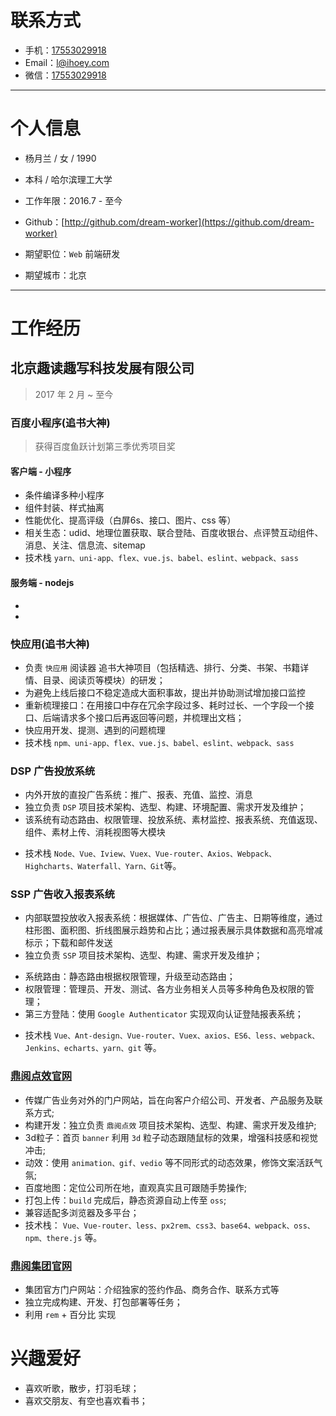 # 联系方式

- 手机：[17553029918](tel:17553029918)
- Email：[l@ihoey.com](mailto:l@ihoey.com)
- 微信：[17553029918](tel:17553029918)

---

# 个人信息

- 杨月兰 / 女 / 1990
- 本科 / 哈尔滨理工大学
- 工作年限：2016.7 - 至今
- Github：[http://github.com/dream-worker](https://github.com/dream-worker)

- 期望职位：`Web` 前端研发
- 期望城市：北京

---

# 工作经历

## 北京趣读趣写科技发展有限公司

> 2017 年 2 月 ~ 至今


### 百度小程序(追书大神)

> 获得百度鱼跃计划第三季优秀项目奖

<!--（uni-app可以研究下打包成其他）-->

#### 客户端 - 小程序

- 条件编译多种小程序
- 组件封装、样式抽离
- 性能优化、提高评级（白屏6s、接口、图片、css 等）
- 相关生态：udid、地理位置获取、联合登陆、百度收银台、点评赞互动组件、消息、关注、信息流、sitemap
- 技术栈 `yarn、uni-app、flex、vue.js、babel、eslint、webpack、sass`

#### 服务端 - nodejs

 -
 -


### 快应用(追书大神)

- 负责 `快应用` 阅读器 追书大神项目（包括精选、排行、分类、书架、书籍详情、目录、阅读页等模块）的研发；
- 为避免上线后接口不稳定造成大面积事故，提出并协助测试增加接口监控
- 重新梳理接口：在用接口中存在冗余字段过多、耗时过长、一个字段一个接口、后端请求多个接口后再返回等问题，并梳理出文档；
- 快应用开发、提测、遇到的问题梳理
- 技术栈 `npm、uni-app、flex、vue.js、babel、eslint、webpack、sass`


### DSP 广告投放系统

- 内外开放的直投广告系统：推广、报表、充值、监控、消息
- 独立负责 `DSP` 项目技术架构、选型、构建、环境配置、需求开发及维护；
- 该系统有动态路由、权限管理、投放系统、素材监控、报表系统、充值返现、组件、素材上传、消耗视图等大模块
<!--- 系统路由：静态路由根据权限管理，升级至动态路由；-->
<!--- 权限管理：管理员、运营、销售、直客、广告主、代理、测试等多种角色及权限的管理；-->
<!--- 投放系统：直客、广告主、代理、运营、管理员等对计划定向的设置、投放素材和广告位的投放；-->
<!--- 素材监控：瀑布流对投放的素材审核、监控-->
<!--- 报表系统：查阅、下载投放中的各类消耗数据，并提供数据核对-->
<!--- 充值返现：-->
<!--- 组件-->
<!--- 素材上传：vedio\image[png\jpg\jpeg\gif]显示-->
<!--- 消耗视图：双轴折线图、漏斗图直观反馈实时及时段消耗趋势和占比-->
<!--- 环境配置：配置dev、qa、pro等环境命令，分环境打包。通过Jenkins 构建，上传至机器；-->
- 技术栈 `Node、Vue、Iview、Vuex、Vue-router、Axios、Webpack、Highcharts、Waterfall、Yarn、Git`等。


### SSP 广告收入报表系统

- 内部联盟投放收入报表系统：根据媒体、广告位、广告主、日期等维度，通过柱形图、面积图、折线图展示趋势和占比；通过报表展示具体数据和高亮增减标示；下载和邮件发送
- 独立负责 `SSP` 项目技术架构、选型、构建、需求开发及维护；
<!--- 视图自适应、多页面切换更新-->
- 系统路由：静态路由根据权限管理，升级至动态路由；
- 权限管理：管理员、开发、测试、各方业务相关人员等多种角色及权限的管理；
- 第三方登陆：使用 `Google Authenticator` 实现双向认证登陆报表系统；
<!--- 组件：视图-->
- 技术栈 `Vue、Ant-design、Vue-router、Vuex、axios、ES6、less、webpack、Jenkins、echarts、yarn、git` 等。


### [鼎阅点效官网](http://dingyueads.com/)

- 传媒广告业务对外的门户网站，旨在向客户介绍公司、开发者、产品服务及联系方式;
- 构建开发：独立负责 `鼎阅点效` 项目技术架构、选型、构建、需求开发及维护;
- 3d粒子：首页 `banner` 利用 `3d` 粒子动态跟随鼠标的效果，增强科技感和视觉冲击;
- 动效：使用 `animation、gif、vedio` 等不同形式的动态效果，修饰文案活跃气氛;
- 百度地图：定位公司所在地，直观真实且可跟随手势操作;
- 打包上传：`build` 完成后，静态资源自动上传至 `oss`;
- 兼容适配多浏览器及多平台；
- 技术栈： `Vue、Vue-router、less、px2rem、css3、base64、webpack、oss、npm、there.js` 等。

### [鼎阅集团官网](http://www.dingyuegroup.cn)

- 集团官方门户网站：介绍独家的签约作品、商务合作、联系方式等
- 独立完成构建、开发、打包部署等任务；
- 利用 `rem` + 百分比 实现


# 兴趣爱好

- 喜欢听歌，散步，打羽毛球；
- 喜欢交朋友、有空也喜欢看书；
